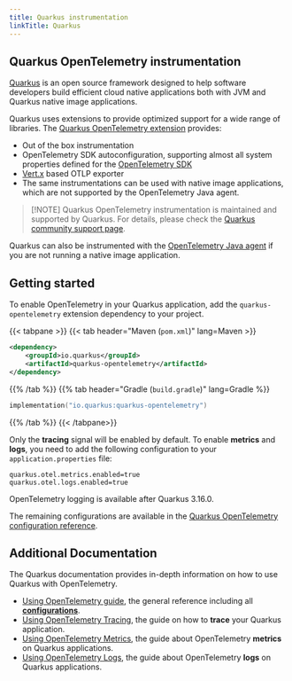 ```yaml
---
title: Quarkus instrumentation
linkTitle: Quarkus
---
```


## Quarkus OpenTelemetry instrumentation

[Quarkus](https://quarkus.io/) is an open source framework designed to help
software developers build efficient cloud native applications both with JVM and
Quarkus native image applications.

Quarkus uses extensions to provide optimized support for a wide range of
libraries. The
[Quarkus OpenTelemetry extension](https://quarkus.io/guides/opentelemetry)
provides:

- Out of the box instrumentation
- OpenTelemetry SDK autoconfiguration, supporting almost all system properties
  defined for the [OpenTelemetry SDK](/docs/languages/java/configuration/)
- [Vert.x](https://vertx.io/) based OTLP exporter
- The same instrumentations can be used with native image applications, which
  are not supported by the OpenTelemetry Java agent.

> [!NOTE] Quarkus OpenTelemetry instrumentation is maintained and supported by
> Quarkus. For details, please check the
> [Quarkus community support page](https://quarkus.io/support/).

Quarkus can also be instrumented with the [OpenTelemetry Java agent](../agent/)
if you are not running a native image application.

## Getting started

To enable OpenTelemetry in your Quarkus application, add the
`quarkus-opentelemetry` extension dependency to your project.

{{< tabpane >}} {{< tab header="Maven (`pom.xml`)" lang=Maven >}}

```xml
<dependency>
    <groupId>io.quarkus</groupId>
    <artifactId>quarkus-opentelemetry</artifactId>
</dependency>
```

{{% /tab %}} {{% tab header="Gradle (`build.gradle`)" lang=Gradle %}}

```kotlin
implementation("io.quarkus:quarkus-opentelemetry")
```

{{% /tab %}} {{< /tabpane>}}

Only the **tracing** signal will be enabled by default. To enable **metrics**
and **logs**, you need to add the following configuration to your
`application.properties` file:

```properties
quarkus.otel.metrics.enabled=true
quarkus.otel.logs.enabled=true
```

OpenTelemetry logging is available after Quarkus 3.16.0.

The remaining configurations are available in the
[Quarkus OpenTelemetry configuration reference](https://quarkus.io/guides/opentelemetry#configuration-reference).

## Additional Documentation

The Quarkus documentation provides in-depth information on how to use Quarkus
with OpenTelemetry.

- [Using OpenTelemetry guide](https://quarkus.io/guides/opentelemetry), the
  general reference including all
  **[configurations](https://quarkus.io/guides/opentelemetry#configuration-reference)**.
- [Using OpenTelemetry Tracing](https://quarkus.io/guides/opentelemetry-tracing),
  the guide on how to **trace** your Quarkus application.
- [Using OpenTelemetry Metrics](https://quarkus.io/guides/opentelemetry-metrics),
  the guide about OpenTelemetry **metrics** on Quarkus applications.
- [Using OpenTelemetry Logs](https://quarkus.io/guides/opentelemetry-logging),
  the guide about OpenTelemetry **logs** on Quarkus applications.
